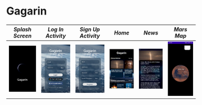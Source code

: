 # Gagarin
*Splash Screen* | *Log In Activity* | *Sign Up Activity* | *Home* | *News* | *Mars Map*
--------------|-----------------|------------------|---------------|---------------|---------------
![Splash Screen](/img/SplashScreen.jpeg)| ![Log In Activity](/img/Login.jpeg)  | ![Sign Up Activity](/img/SignUp.jpeg) | ![Home](/img/Home.jpeg) | ![News](/img/News.jpeg) | ![Mars Map](/img/MarsMap.jpeg)
